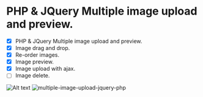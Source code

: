 # PHP & JQuery Multiple image upload and preview.
 - [x] PHP & JQuery Multiple image upload and preview.
 - [x] Image drag and drop.
 - [x] Re-order images.
 - [x] Image preview.
 - [x] Image upload with ajax.
 - [ ] Image delete.

![Alt text](https://gokhancelebi.net/wp-content/uploads/2023/05/multiple-image-upload-jquery-php.png)
![multiple-image-upload-jquery-php](https://user-images.githubusercontent.com/20053647/236352771-dcd94989-fd1f-4f32-b55c-88813e9bc37f.png)
